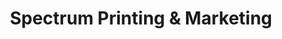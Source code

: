---
title: "Spectrum Printing & Marketing"
url: /virginia-beach/spectrum-printing-and-marketing/
shop: copyshop
---